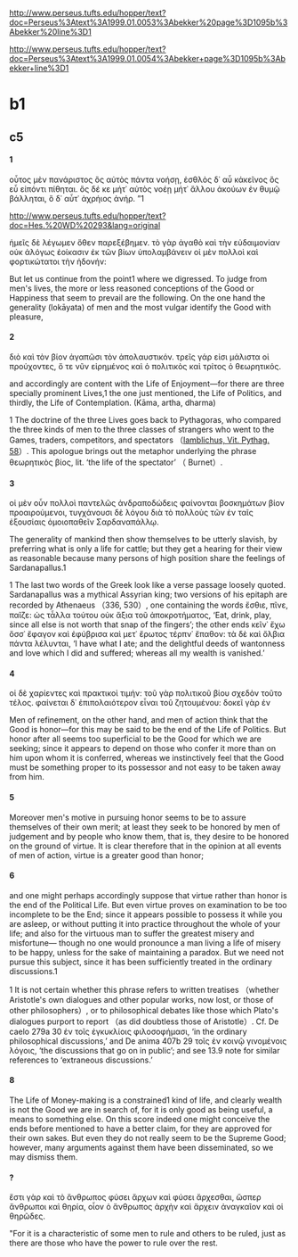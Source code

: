 http://www.perseus.tufts.edu/hopper/text?doc=Perseus%3Atext%3A1999.01.0053%3Abekker%20page%3D1095b%3Abekker%20line%3D1

http://www.perseus.tufts.edu/hopper/text?doc=Perseus%3Atext%3A1999.01.0054%3Abekker+page%3D1095b%3Abekker+line%3D1
# b1
## c5
#### 1
οὗτος μὲν πανάριστος ὃς αὐτὸς πάντα νοήσῃ,
ἐσθλὸς δ᾽ αὖ κἀκεῖνος ὃς εὖ εἰπόντι πίθηται.
ὃς δέ κε μήτ᾽ αὐτὸς νοέῃ μήτ᾽ ἄλλου ἀκούων
ἐν θυμῷ βάλληται, ὃ δ᾽ αὖτ᾽ ἀχρήιος ἀνήρ.
”1

http://www.perseus.tufts.edu/hopper/text?doc=Hes.%20WD%20293&lang=original

ἡμεῖς δὲ λέγωμεν ὅθεν παρεξέβημεν. τὸ γὰρ ἀγαθὸ καὶ τὴν εὐδαιμονίαν οὐκ ἀλόγως ἐοίκασιν ἐκ τῶν βίων ὑπολαμβάνειν οἱ μὲν πολλοὶ καὶ φορτικώτατοι τὴν ἡδονήν: 

But let us continue from the point1 where we digressed. To judge from men's lives, the more or less reasoned conceptions of the Good or Happiness that seem to prevail are the following. On the one hand the generality (lokāyata) of men and the most vulgar identify the Good with pleasure,
#### 2
διὸ καὶ τὸν βίον ἀγαπῶσι τὸν ἀπολαυστικόν. τρεῖς γάρ εἰσι μάλιστα οἱ προύχοντες, ὅ τε νῦν εἰρημένος καὶ ὁ πολιτικὸς καὶ τρίτος ὁ θεωρητικός. 

and accordingly are content with the Life of Enjoyment—for there are three specially prominent Lives,1 the one just mentioned, the Life of Politics, and thirdly, the Life of Contemplation. (Kāma, artha, dharma)

1 The doctrine of the three Lives goes back to Pythagoras, who compared the three kinds of men to the three classes of strangers who went to the Games, traders, competitors, and spectators （[Iamblichus, Vit. Pythag. 58](iambPyth#_58)）. This apologue brings out the metaphor underlying the phrase θεωρητικὸς βίος, lit. ‘the life of the spectator’ （ Burnet）.

#### 3
οἱ μὲν οὖν πολλοὶ παντελῶς ἀνδραποδώδεις φαίνονται βοσκημάτων βίον προαιρούμενοι, τυγχάνουσι δὲ λόγου διὰ τὸ πολλοὺς τῶν ἐν ταῖς ἐξουσίαις ὁμοιοπαθεῖν Σαρδαναπάλλῳ. 

The generality of mankind then show themselves to be utterly slavish, by preferring what is only a life for cattle; but they get a hearing for their view as reasonable because many persons of high position share the feelings of Sardanapallus.1

1 The last two words of the Greek look like a verse passage loosely quoted. Sardanapallus was a mythical Assyrian king; two versions of his epitaph are recorded by Athenaeus （336, 530）, one containing the words ἔσθιε, πῖνε, παῖζε: ὡς τἆλλα τούτου οὐκ ἄξια τοῦ ἀποκροτήματος, ‘Eat, drink, play, since all else is not worth that snap of the fingers’; the other ends κεῖν᾽ ἔχω ὅσσ᾽ ἔφαγον καὶ ἐφύβρισα καὶ μετ᾽ ἔρωτος τέρπν᾽ ἔπαθον: τὰ δὲ καὶ ὄλβια πάντα λέλυνται, ‘I have what I ate; and the delightful deeds of wantonness and love which I did and suffered; whereas all my wealth is vanished.’

#### 4
οἱ δὲ χαρίεντες καὶ πρακτικοὶ τιμήν: τοῦ γὰρ πολιτικοῦ βίου σχεδὸν τοῦτο τέλος. φαίνεται δ᾽ ἐπιπολαιότερον εἶναι τοῦ ζητουμένου: δοκεῖ γὰρ ἐν

Men of refinement, on the other hand, and men of action think that the Good is honor—for this may be said to be the end of the Life of Politics. But honor after all seems too superficial to be the Good for which we are seeking; since it appears to depend on those who confer it more than on him upon whom it is conferred, whereas we instinctively feel that the Good must be something proper to its possessor and not easy to be taken away from him.
#### 5

Moreover men's motive in pursuing honor seems to be to assure themselves of their own merit; at least they seek to be honored by men of judgement and by people who know them, that is, they desire to be honored on the ground of virtue. It is clear therefore that in the opinion at all events of men of action, virtue is a greater good than honor;
#### 6


and one might perhaps accordingly suppose that virtue rather than honor is the end of the Political Life. But even virtue proves on examination to be too incomplete to be the End; since it appears possible to possess it while you are asleep, or without putting it into practice throughout the whole of your life; and also for the virtuous man to suffer the greatest misery and misfortune— though no one would pronounce a man living a life of misery to be happy, unless for the sake of maintaining a paradox. But we need not pursue this subject, since it has been sufficiently treated in the ordinary discussions.1

1 It is not certain whether this phrase refers to written treatises （whether Aristotle's own dialogues and other popular works, now lost, or those of other philosophers）, or to philosophical debates like those which Plato's dialogues purport to report （as did doubtless those of Aristotle）. Cf. De caelo 279a 30 ἐν τοῖς ἐγκυκλίοις φιλοσοφήμασι, ‘in the ordinary philosophical discussions,’ and De anima 407b 29 τοῖς ἐν κοινῷ γινομένοις λόγοις, ‘the discussions that go on in public’; and see 13.9 note for similar references to ‘extraneous discussions.’
#### 8


The Life of Money-making is a constrained1 kind of life, and clearly wealth is not the Good we are in search of, for it is only good as being useful, a means to something else. On this score indeed one might conceive the ends before mentioned to have a better claim, for they are approved for their own sakes. But even they do not really seem to be the Supreme Good; however, many arguments against them have been disseminated, so we may dismiss them.
#### ?

ἔστι γὰρ καὶ τὸ ἄνθρωπος φύσει ἄρχων καὶ φύσει ἄρχεσθαι, ὥσπερ ἄνθρωποι καὶ θηρία, οἷον ὁ ἄνθρωπος ἀρχὴν καὶ ἄρχειν ἀναγκαῖον καὶ οἱ θηρῶδες.

"For it is a characteristic of some men to rule and others to be ruled, just as there are those who have the power to rule over the rest.